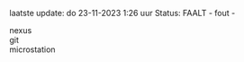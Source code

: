 laatste update: 
do 23-11-2023  1:26   uur 
Status: FAALT - fout - 
<div class="service R">nexus</div><div class="service R">git</div><div class="service R">microstation</div>